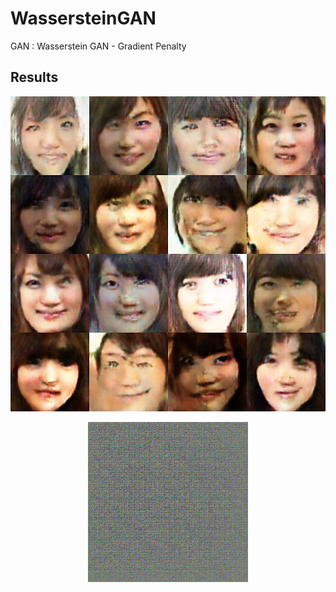 # WassersteinGAN

GAN : Wasserstein GAN - Gradient Penalty

## Results

<p align="center">
  <img src="wgan_image.png">
</p>

<p align="center">
  <img src="wgan.gif">
</p>
